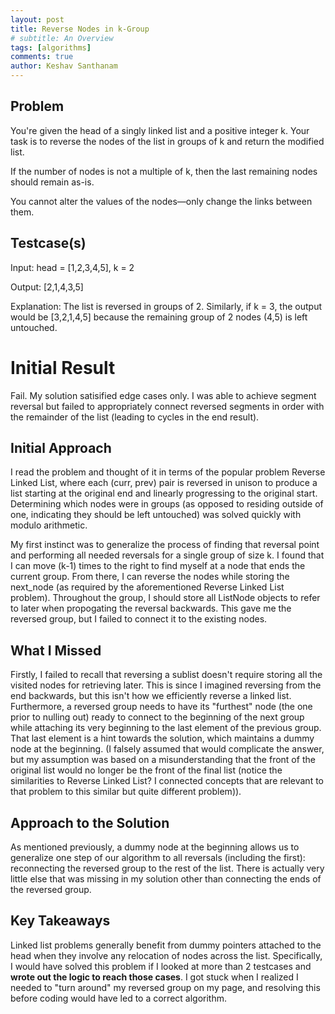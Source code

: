 ```yaml
---
layout: post
title: Reverse Nodes in k-Group
# subtitle: An Overview
tags: [algorithms]
comments: true
author: Keshav Santhanam
---
```


## Problem
You're given the head of a singly linked list and a positive integer k. Your task is to reverse the nodes of the list in groups of k and return the modified list.

If the number of nodes is not a multiple of k, then the last remaining nodes should remain as-is.

You cannot alter the values of the nodes—only change the links between them.

## Testcase(s)
Input: head = [1,2,3,4,5], k = 2

Output: [2,1,4,3,5]

Explanation: The list is reversed in groups of 2. Similarly, if k = 3, the output would be [3,2,1,4,5] because the remaining group of 2 nodes (4,5) is left untouched.

# Initial Result
Fail. My solution satisified edge cases only. I was able to achieve segment reversal but failed to appropriately connect reversed segments in order with the remainder of the list (leading to cycles in the end result). 

## Initial Approach
I read the problem and thought of it in terms of the popular problem Reverse Linked List, where each (curr, prev) pair is reversed in unison to produce a list starting at the original end and linearly progressing to the original start. Determining which nodes were in groups (as opposed to residing outside of one, indicating they should be left untouched) was solved quickly with modulo arithmetic. 

My first instinct was to generalize the process of finding that reversal point and performing all needed reversals for a single group of size k. I found that I can move (k-1) times to the right to find myself at a node that ends the current group. From there, I can reverse the nodes while storing the next_node (as required by the aforementioned Reverse Linked List problem). Throughout the group, I should store all ListNode objects to refer to later when propogating the reversal backwards. This gave me the reversed group, but I failed to connect it to the existing nodes. 

## What I Missed
Firstly, I failed to recall that reversing a sublist doesn't require storing all the visited nodes for retrieving later. This is since I imagined reversing from the end backwards, but this isn't how we efficiently reverse a linked list. Furthermore, a reversed group needs to have its "furthest" node (the one prior to nulling out) ready to connect to the beginning of the next group while attaching its very beginning to the last element of the previous group. That last element is a hint towards the solution, which maintains a dummy node at the beginning. (I falsely assumed that would complicate the answer, but my assumption was based on a misunderstanding that the front of the original list would no longer be the front of the final list (notice the similarities to Reverse Linked List? I connected concepts that are relevant to that problem to this similar but quite different problem)). 

## Approach to the Solution
As mentioned previously, a dummy node at the beginning allows us to generalize one step of our algorithm to all reversals (including the first): reconnecting the reversed group to the rest of the list. There is actually very little else that was missing in my solution other than connecting the ends of the reversed group. 

## Key Takeaways
Linked list problems generally benefit from dummy pointers attached to the head when they involve any relocation of nodes across the list. Specifically, I would have solved this problem if I looked at more than 2 testcases and **wrote out the logic to reach those cases**. I got stuck when I realized I needed to "turn around" my reversed group on my page, and resolving this before coding would have led to a correct algorithm. 